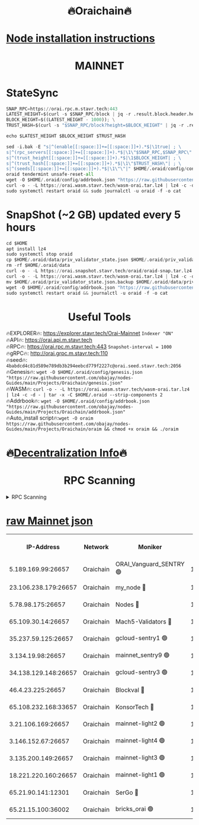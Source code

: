 <h1 align="center"> 🔥Oraichain🔥</h1>

[Node installation instructions](https://github.com/obajay/nodes-Guides/tree/main/Projects/Oraichain)
=
<h1 align="center"> MAINNET</h1>

# StateSync
```python
SNAP_RPC=https://orai.rpc.m.stavr.tech:443
LATEST_HEIGHT=$(curl -s $SNAP_RPC/block | jq -r .result.block.header.height); \
BLOCK_HEIGHT=$((LATEST_HEIGHT - 1000)); \
TRUST_HASH=$(curl -s "$SNAP_RPC/block?height=$BLOCK_HEIGHT" | jq -r .result.block_id.hash)

echo $LATEST_HEIGHT $BLOCK_HEIGHT $TRUST_HASH

sed -i.bak -E "s|^(enable[[:space:]]+=[[:space:]]+).*$|\1true| ; \
s|^(rpc_servers[[:space:]]+=[[:space:]]+).*$|\1\"$SNAP_RPC,$SNAP_RPC\"| ; \
s|^(trust_height[[:space:]]+=[[:space:]]+).*$|\1$BLOCK_HEIGHT| ; \
s|^(trust_hash[[:space:]]+=[[:space:]]+).*$|\1\"$TRUST_HASH\"| ; \
s|^(seeds[[:space:]]+=[[:space:]]+).*$|\1\"\"|" $HOME/.oraid/config/config.toml
oraid tendermint unsafe-reset-all
wget -O $HOME/.oraid/config/addrbook.json "https://raw.githubusercontent.com/obajay/nodes-Guides/main/Projects/Oraichain/addrbook.json"
curl -o - -L https://orai.wasm.stavr.tech/wasm-orai.tar.lz4 | lz4 -c -d - | tar -x -C $HOME/.oraid --strip-components 2
sudo systemctl restart oraid && sudo journalctl -u oraid -f -o cat
```
# SnapShot (~2 GB) updated every 5 hours
```python
cd $HOME
apt install lz4
sudo systemctl stop oraid
cp $HOME/.oraid/data/priv_validator_state.json $HOME/.oraid/priv_validator_state.json.backup
rm -rf $HOME/.oraid/data
curl -o - -L https://orai.snapshot.stavr.tech/oraid/oraid-snap.tar.lz4 | lz4 -c -d - | tar -x -C $HOME/.oraid --strip-components 2
curl -o - -L https://orai.wasm.stavr.tech/wasm-orai.tar.lz4 | lz4 -c -d - | tar -x -C $HOME/.oraid --strip-components 2
mv $HOME/.oraid/priv_validator_state.json.backup $HOME/.oraid/data/priv_validator_state.json
wget -O $HOME/.oraid/config/addrbook.json "https://raw.githubusercontent.com/obajay/nodes-Guides/main/Projects/Oraichain/addrbook.json"
sudo systemctl restart oraid && journalctl -u oraid -f -o cat
```

 <h1 align="center"> Useful Tools</h1>

🔥EXPLORER🔥:     https://explorer.stavr.tech/Orai-Mainnet        `Indexer "ON"` \
🔥API🔥:          https://orai.api.m.stavr.tech \
🔥RPC🔥:          https://orai.rpc.m.stavr.tech:443              `Snapshot-interval = 1000` \
🔥gRPC🔥:         http://orai.grpc.m.stavr.tech:110 \
🔥seed🔥:      `4babdcd4c81d589e789db3b294eebcd779f2227c@orai.seed.stavr.tech:2056` \
🔥Genesis🔥:   `wget -O $HOME/.oraid/config/genesis.json "https://raw.githubusercontent.com/obajay/nodes-Guides/main/Projects/Oraichain/genesis.json"` \
🔥WASM🔥:      `curl -o - -L https://orai.wasm.stavr.tech/wasm-orai.tar.lz4 | lz4 -c -d - | tar -x -C $HOME/.oraid --strip-components 2` \
🔥Addrbook🔥:  `wget -O $HOME/.oraid/config/addrbook.json "https://raw.githubusercontent.com/obajay/nodes-Guides/main/Projects/Oraichain/addrbook.json"` \
🔥Auto_install script🔥:`wget -O oraim https://raw.githubusercontent.com/obajay/nodes-Guides/main/Projects/Oraichain/oraim && chmod +x oraim && ./oraim`

🔥[Decentralization Info](https://github.com/obajay/StateSync-snapshots/tree/main/Projects/Oraichain/Decentralization)🔥
=
<h1 align="center"> RPC Scanning</h1>

<details>
<summary>RPC Scanning</summary>

<h2 align="center"> We scan nodes in real time every 4 hours. And we provide the final result of RPC endpoints.
We cannot influence the operation of these nodes in any way. </h2>


```python
If Voting Power is higher than 0 --> then the Node is a validator of the network and may be subject to attack and be a potential threat to the chain.
```
```python
We marked such validators with a red symbol
```

</details>

[raw Mainnet json](https://rpc-check.oraim.stavr.tech/oraim/rpc-oraim-result.json)
=


<table><tr><th>IP-Address</th><th>Network</th><th>Moniker</th><th>Latest Block Height</th><th>Earliest Block Height</th><th>Catching Up</th><th>Tx Index</th><th>Voting Power</th><th>Scan Time</th></tr><tr><td>5.189.169.99:26657</td><td>Oraichain</td><td>ORAI_Vanguard_SENTRY 🟢</td><td>15901427</td><td>0</td><td>False</td><td>on</td><td>0</td><td>2024-02-23T11:15:18.591937174UTC</td></tr><tr><td>23.106.238.179:26657</td><td>Oraichain</td><td>my_node 🔴</td><td>15901430</td><td>0</td><td>False</td><td>on</td><td>301371</td><td>2024-02-23T11:15:35.358885866UTC</td></tr><tr><td>5.78.98.175:26657</td><td>Oraichain</td><td>Nodes 🔴</td><td>15901432</td><td>0</td><td>False</td><td>off</td><td>166278</td><td>2024-02-23T11:15:45.024795675UTC</td></tr><tr><td>65.109.30.14:26657</td><td>Oraichain</td><td>Mach5-Validators 🔴</td><td>15901436</td><td>0</td><td>False</td><td>off</td><td>644</td><td>2024-02-23T11:16:09.358524718UTC</td></tr><tr><td>35.237.59.125:26657</td><td>Oraichain</td><td>gcloud-sentry1 🟢</td><td>15901426</td><td>1</td><td>False</td><td>on</td><td>0</td><td>2024-02-23T11:15:13.935007912UTC</td></tr><tr><td>3.134.19.98:26657</td><td>Oraichain</td><td>mainnet_sentry9 🟢</td><td>15901431</td><td>1</td><td>False</td><td>on</td><td>0</td><td>2024-02-23T11:15:41.286482429UTC</td></tr><tr><td>34.138.129.148:26657</td><td>Oraichain</td><td>gcloud-sentry3 🟢</td><td>15901434</td><td>1</td><td>False</td><td>on</td><td>0</td><td>2024-02-23T11:15:57.547642984UTC</td></tr><tr><td>46.4.23.225:26657</td><td>Oraichain</td><td>Blockval 🔴</td><td>15901437</td><td>10774049</td><td>False</td><td>off</td><td>288590</td><td>2024-02-23T11:16:14.258503071UTC</td></tr><tr><td>65.108.232.168:33657</td><td>Oraichain</td><td>KonsorTech 🔴</td><td>15901426</td><td>14344801</td><td>False</td><td>off</td><td>50569</td><td>2024-02-23T11:15:13.158864693UTC</td></tr><tr><td>3.21.106.169:26657</td><td>Oraichain</td><td>mainnet-light2 🟢</td><td>15901430</td><td>15275144</td><td>False</td><td>on</td><td>0</td><td>2024-02-23T11:15:38.102295495UTC</td></tr><tr><td>3.146.152.67:26657</td><td>Oraichain</td><td>mainnet-light4 🟢</td><td>15901431</td><td>15275144</td><td>False</td><td>on</td><td>0</td><td>2024-02-23T11:15:44.117881389UTC</td></tr><tr><td>3.135.200.149:26657</td><td>Oraichain</td><td>mainnet-light3 🟢</td><td>15901432</td><td>15275144</td><td>False</td><td>on</td><td>0</td><td>2024-02-23T11:15:47.745214717UTC</td></tr><tr><td>18.221.220.160:26657</td><td>Oraichain</td><td>mainnet-light1 🟢</td><td>15901433</td><td>15643601</td><td>False</td><td>on</td><td>0</td><td>2024-02-23T11:15:54.702799113UTC</td></tr><tr><td>65.21.90.141:12301</td><td>Oraichain</td><td>SerGo 🔴</td><td>15901434</td><td>15801434</td><td>False</td><td>off</td><td>1</td><td>2024-02-23T11:15:59.984990815UTC</td></tr><tr><td>65.21.15.100:36002</td><td>Oraichain</td><td>bricks_orai 🟢</td><td>15901437</td><td>15848470</td><td>False</td><td>on</td><td>0</td><td>2024-02-23T11:16:13.967575868UTC</td></tr></table>
